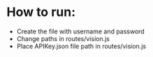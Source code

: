 # How to run:

- Create the file with username and password
- Change paths in routes/vision.js
- Place APIKey.json file path in routes/vision.js
